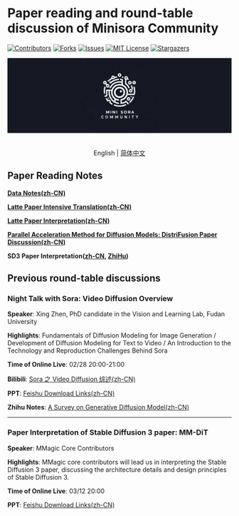 
# Paper reading and round-table discussion of Minisora Community
<!-- PROJECT SHIELDS -->

[![Contributors][contributors-shield]][contributors-url]
[![Forks][forks-shield]][forks-url]
[![Issues][issues-shield]][issues-url]
[![MIT License][license-shield]][license-url]
[![Stargazers][stars-shield]][stars-url]
<br />

<!-- PROJECT LOGO -->
<div align="center">

<img src="../assets/logo.jpg" width="600"/>
  <div>&nbsp;</div>
  <div align="center"></div>
</div>

<div align="center">

English | [简体中文](./README_zh-CN.md)

</div>

## Paper Reading Notes

[**Data Notes(zh-CN)**](./dataset_note.md)

[**Latte Paper Intensive Translation(zh-CN)**](./latte%E8%AE%BA%E6%96%87%E7%B2%BE%E8%AF%BB%E7%BF%BB%E8%AF%91.pdf)

[**Latte Paper Interpretation(zh-CN)**](./Latte.md)

[**Parallel Acceleration Method for Diffusion Models: DistriFusion Paper Discussion(zh-CN)**](https://mp.weixin.qq.com/s/K6juxdW5RdBpFERmVrsUkA)

**SD3 Paper Interpretation([zh-CN](./SD3_zh-CN.md), [ZhiHu](https://zhuanlan.zhihu.com/p/686273242))**

## Previous round-table discussions

### Night Talk with Sora: Video Diffusion Overview

**Speaker**: Xing Zhen, PhD candidate in the Vision and Learning Lab, Fudan University

**Highlights**: Fundamentals of Diffusion Modeling for Image Generation / Development of Diffusion Modeling for Text to Video / An Introduction to the Technology and Reproduction Challenges Behind Sora

**Time of Online Live**: 02/28 20:00-21:00

**Bilibili**: [Sora 之 Video Diffusion 综述(zh-CN)](https://www.bilibili.com/video/BV1cJ4m1e7sQ)

**PPT**: [Feishu Download Links(zh-CN)](https://aicarrier.feishu.cn/file/Ds0BbCAo6oTazdxxo3Zciw1Nnne)

**Zhihu Notes**: [A Survey on Generative Diffusion Model(zh-CN)](https://zhuanlan.zhihu.com/p/684795460)

------------------

### Paper Interpretation of Stable Diffusion 3 paper: MM-DiT

**Speaker**: MMagic Core Contributors

**Highlights**: MMagic core contributors will lead us in interpreting the Stable Diffusion 3 paper, discussing the architecture details and design principles of Stable Diffusion 3. 

**Time of Online Live**: 03/12 20:00

**PPT**: [Feishu Download Links(zh-CN)](https://aicarrier.feishu.cn/file/NXnTbo5eqo8xNYxeHnecjLdJnQq)

[contributors-shield]: https://img.shields.io/github/contributors/mini-sora/minisora.svg?style=flat-square
[contributors-url]: https://github.com/mini-sora/minisora/graphs/contributors
[forks-shield]: https://img.shields.io/github/forks/mini-sora/minisora.svg?style=flat-square
[forks-url]: https://github.com/mini-sora/minisora/network/members
[stars-shield]: https://img.shields.io/github/stars/mini-sora/minisora.svg?style=flat-square
[stars-url]: https://github.com/mini-sora/minisora/stargazers
[issues-shield]: https://img.shields.io/github/issues/mini-sora/minisora.svg?style=flat-square
[issues-url]: https://img.shields.io/github/issues/mini-sora/minisora.svg
[license-shield]: https://img.shields.io/github/license/mini-sora/minisora.svg?style=flat-square
[license-url]: https://github.com/mini-sora/minisora/blob/main/LICENSE

